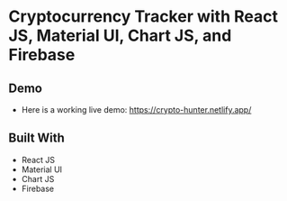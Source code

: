 # Cryptocurrency Tracker with React JS, Material UI, Chart JS, and Firebase


## Demo
- Here is a working live demo: https://crypto-hunter.netlify.app/

## Built With 
- React JS
- Material UI
- Chart JS
- Firebase
